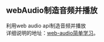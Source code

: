 ## webAudio制造音频并播放

利用web audio api制造音频并播放  
详细说明的地址：[web-audio简单学习](http://www.zhuyuntao.cn/2019/04/08/web-audio简单学习/)。